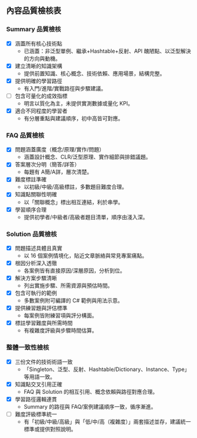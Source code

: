 ## 內容品質檢核表

### Summary 品質檢核
- [x] 涵蓋所有核心技術點
  - 已涵蓋：非泛型單例、繼承+Hashtable+反射、API 醜陋點、以泛型解決的方向與動機。
- [x] 建立清晰的知識架構
  - 提供前置知識、核心概念、技術依賴、應用場景，結構完整。
- [x] 提供明確的學習路徑
  - 有入門/進階/實戰路徑與步驟建議。
- [ ] 包含可量化的成效指標
  - 明言以質化為主，未提供實測數據或量化 KPI。
- [x] 適合不同程度的學習者
  - 有分層重點與建議順序，初中高皆可對應。

### FAQ 品質檢核
- [x] 問題涵蓋廣度（概念/原理/實作/問題）
  - 涵蓋設計概念、CLR/泛型原理、實作細節與排錯議題。
- [x] 答案層次分明（簡答/詳答）
  - 每題有 A簡/A詳，層次清楚。
- [x] 難度標註準確
  - 以初級/中級/高級標註，多數題目難度合理。
- [x] 知識點關聯性明確
  - 以「關聯概念」標出相互連結，利於串學。
- [x] 學習順序合理
  - 提供初學者/中級者/高級者題目清單，順序由淺入深。

### Solution 品質檢核
- [x] 問題描述具體且真實
  - 以 16 個案例情境化，貼近文章脈絡與常見專案痛點。
- [x] 根因分析深入透徹
  - 各案例皆有直接原因/深層原因，分析到位。
- [x] 解決方案步驟清晰
  - 列出實施步驟、所需資源與預估時間。
- [x] 包含可執行的範例
  - 多數案例附可編譯的 C# 範例與用法示意。
- [x] 提供練習題與評估標準
  - 每案例皆附練習項與評分構面。
- [x] 標註學習難度與所需時間
  - 有複雜度評級與步驟時間估算。

### 整體一致性檢核
- [x] 三份文件的技術術語一致
  - 「Singleton、泛型、反射、Hashtable/Dictionary、Instance、Type」等用語一致。
- [x] 知識點交叉引用正確
  - FAQ 與 Solution 的相互引用、概念依賴與路徑對應合理。
- [x] 學習路徑邏輯連貫
  - Summary 的路徑與 FAQ/案例建議順序一致，循序漸進。
- [ ] 難度評級標準統一
  - 有「初級/中級/高級」與「低/中/高（複雜度）」兩套描述並存，建議統一標準或提供對照說明。